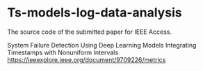 # Ts-models-log-data-analysis

The source code of the submitted paper for IEEE Access.

System Failure Detection Using Deep Learning Models Integrating Timestamps with Nonuniform Intervals
https://ieeexplore.ieee.org/document/9709226/metrics
